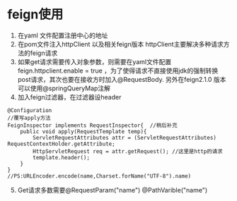 # feign使用
1. 在yaml 文件配置注册中心的地址
2. 在pom文件注入httpClient 以及相关feign版本
    httpClient主要解决多种请求方法的feign请求
3. 如果get请求需要传入对象参数，则需要在yaml文件配置feign.httpclient.enable = true ，为了使得请求不直接使用jdk的强制转换post请求，其次也要在接收方时加入@RequestBody. 另外在feign2.1.0 版本可以使用@springQueryMap注解
4. 加入feign过滤器，在过滤器设header
```
@Configuration
//覆写apply方法
FeignInspector implements RequestInspector{  //稍后补充
    public void apply(RequestTemplate temp){
        ServletRequestAttributes attr = (ServletRequestAttributes) RequestContextHolder.getAttribute;
        HttpServletRequest req = attr.getRequest(); //这里是http的请求
        template.header();
    }
}
//PS:URLEncoder.encode(name,Charset.forName("UTF-8").name)
```
5. Get请求多数需要@RequestParam("name")  @PathVarible("name")
